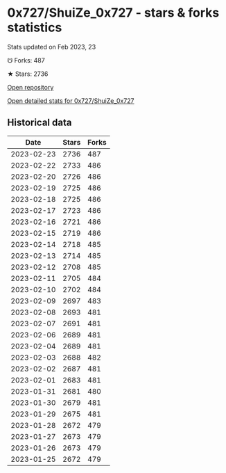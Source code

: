 # 0x727/ShuiZe_0x727 - stars & forks statistics

Stats updated on Feb 2023, 23

☋ Forks: 487

★ Stars: 2736

[Open repository](https://github.com/0x727/ShuiZe_0x727)

[Open detailed stats for 0x727/ShuiZe_0x727](https://reviewgithub.com/rep/0x727/ShuiZe_0x727)

## Historical data
| Date | Stars | Forks |
|------|-------|-------|
| 2023-02-23 | 2736 | 487 | 
| 2023-02-22 | 2733 | 486 | 
| 2023-02-20 | 2726 | 486 | 
| 2023-02-19 | 2725 | 486 | 
| 2023-02-18 | 2725 | 486 | 
| 2023-02-17 | 2723 | 486 | 
| 2023-02-16 | 2721 | 486 | 
| 2023-02-15 | 2719 | 486 | 
| 2023-02-14 | 2718 | 485 | 
| 2023-02-13 | 2714 | 485 | 
| 2023-02-12 | 2708 | 485 | 
| 2023-02-11 | 2705 | 484 | 
| 2023-02-10 | 2702 | 484 | 
| 2023-02-09 | 2697 | 483 | 
| 2023-02-08 | 2693 | 481 | 
| 2023-02-07 | 2691 | 481 | 
| 2023-02-06 | 2689 | 481 | 
| 2023-02-04 | 2689 | 481 | 
| 2023-02-03 | 2688 | 482 | 
| 2023-02-02 | 2687 | 481 | 
| 2023-02-01 | 2683 | 481 | 
| 2023-01-31 | 2681 | 480 | 
| 2023-01-30 | 2679 | 481 | 
| 2023-01-29 | 2675 | 481 | 
| 2023-01-28 | 2672 | 479 | 
| 2023-01-27 | 2673 | 479 | 
| 2023-01-26 | 2673 | 479 | 
| 2023-01-25 | 2672 | 479 | 

